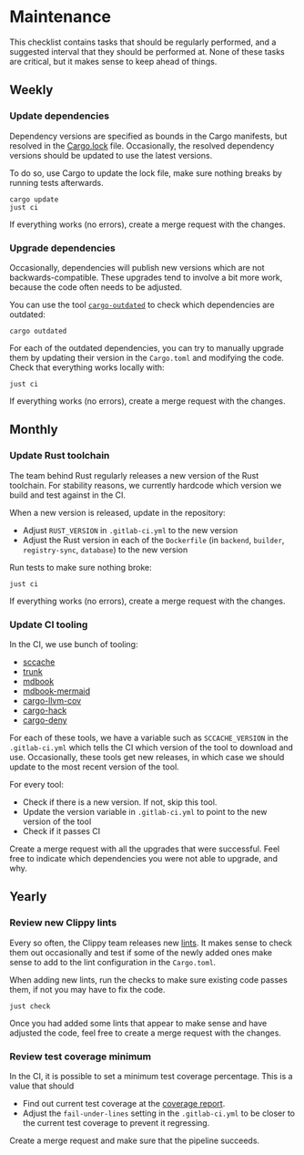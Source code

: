 # Maintenance

This checklist contains tasks that should be regularly performed, and a
suggested interval that they should be performed at. None of these tasks are
critical, but it makes sense to keep ahead of things.

## Weekly

### Update dependencies

Dependency versions are specified as bounds in the Cargo manifests, but
resolved in the [Cargo.lock](https://doc.rust-lang.org/cargo/guide/cargo-toml-vs-cargo-lock.html) file. Occasionally, the resolved dependency versions should be updated
to use the latest versions.

To do so, use Cargo to update the lock file, make sure nothing breaks by
running tests afterwards. 

```
cargo update
just ci
```

If everything works (no errors), create a merge request with the changes.

### Upgrade dependencies

Occasionally, dependencies will publish new versions which are not
backwards-compatible. These upgrades tend to involve a bit more work, because
the code often needs to be adjusted.

You can use the tool [`cargo-outdated`](https://github.com/kbknapp/cargo-outdated)
to check which dependencies are outdated:

```
cargo outdated
```

For each of the outdated dependencies, you can try to manually upgrade them
by updating their version in the `Cargo.toml` and modifying the code. Check
that everything works locally with:

```
just ci
```

If everything works (no errors), create a merge request with the changes.

## Monthly

### Update Rust toolchain

The team behind Rust regularly releases a new version of the Rust toolchain.
For stability reasons, we currently hardcode which version we build and test
against in the CI. 

When a new version is released, update in the repository:

- Adjust `RUST_VERSION` in `.gitlab-ci.yml` to the new version
- Adjust the Rust version in each of the `Dockerfile` (in `backend`, `builder`, `registry-sync`, `database`) to the new version

Run tests to make sure nothing broke:

```
just ci
```

If everything works (no errors), create a merge request with the changes.

### Update CI tooling

In the CI, we use bunch of tooling:

- [sccache](https://github.com/mozilla/sccache)
- [trunk](https://github.com/thedodd/trunk)
- [mdbook](https://github.com/rust-lang/mdBook)
- [mdbook-mermaid](https://github.com/badboy/mdbook-mermaid)
- [cargo-llvm-cov](https://github.com/taiki-e/cargo-llvm-cov)
- [cargo-hack](https://github.com/taiki-e/cargo-hack)
- [cargo-deny](https://github.com/EmbarkStudios/cargo-deny)

For each of these tools, we have a variable such as `SCCACHE_VERSION` in the
`.gitlab-ci.yml` which tells the CI which version of the tool to download and
use. Occasionally, these tools get new releases, in which case we should update
to the most recent version of the tool.

For every tool:

- Check if there is a new version. If not, skip this tool.
- Update the version variable in `.gitlab-ci.yml` to point to the new version
  of the tool
- Check if it passes CI

Create a merge request with all the upgrades that were successful. Feel free to
indicate which dependencies you were not able to upgrade, and why.

## Yearly

### Review new Clippy lints

Every so often, the Clippy team releases new
[lints](https://rust-lang.github.io/rust-clippy/master/). It makes sense to
check them out occasionally and test if some of the newly added ones make sense
to add to the lint configuration in the `Cargo.toml`.

When adding new lints, run the checks to make sure existing code passes them,
if not you may have to fix the code.

```
just check
```

Once you had added some lints that appear to make sense and have adjusted the
code, feel free to create a merge request with the changes.

### Review test coverage minimum

In the CI, it is possible to set a minimum test coverage percentage. This is
a value that should 

- Find out current test coverage at the [coverage report](/coverage).
- Adjust the `fail-under-lines` setting in the `.gitlab-ci.yml` to be closer to
  the current test coverage to prevent it regressing.

Create a merge request and make sure that the pipeline succeeds.

